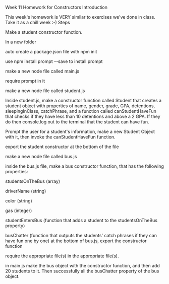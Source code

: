 Week 11 Homework for Constructors
Introduction

This week's homework is VERY similar to exercises we've done in class. Take it as a chill week :-)
Steps

Make a student constructor function.

In a new folder

auto create a package.json file with npm init

use npm install prompt --save to install prompt

make a new node file called main.js

require prompt in it

make a new node file called student.js

Inside student.js, make a constructor function called Student that creates a student object with properties of name, gender, grade, GPA, detentions, sleepingInClass, catchPhrase, and a function called canStudentHaveFun that checks if they have less than 10 detentions and above a 2 GPA. If they do then console.log out to the terminal that the student can have fun.

Prompt the user for a student's information, make a new Student Object with it, then invoke the canStudentHaveFun function.

export the student constructor at the bottom of the file

make a new node file called bus.js

inside the bus.js file, make a bus constructor function, that has the following properties:

studentsOnTheBus (array)

driverName (string)

color (string)

gas (integer)

studentEntersBus (function that adds a student to the studentsOnTheBus property)

busChatter (function that outputs the students' catch phrases if they can have fun one by one)
at the bottom of bus.js, export the constructor function

require the appropriate file(s) in the appropriate file(s).

in main.js make the bus object with the constructor function, and then add 20 students to it. Then successfully all the busChatter property of the bus object.

